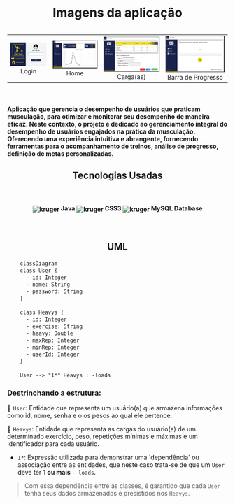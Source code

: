 <div align="center">
  <h1>Imagens da aplicação</h1>
  <table style="display: inline-table;">
    <tr>
      <td align="center"><img src="img/login.png">Login</td>
      <td align="center"><img src="img/home.png">Home</td>
      <td align="center"><img src="img/cargas.png">Carga(as)</td>
      <td align="center"><img src="img/BarraDeProgresso.png">Barra de Progresso</td>
    </tr>
  </table>
</div>

<br>
<h4>
   Aplicação que gerencia o desempenho de usuários que praticam musculação, para otimizar e monitorar seu desempenho de maneira eficaz. Neste contexto, o projeto é dedicado ao         gerenciamento integral do desempenho de usuários engajados na prática da musculação. <br>
   Oferecendo uma experiência intuitiva e abrangente, fornecendo ferramentas para o acompanhamento de treinos, análise de progresso, definição de metas 
   personalizadas. 
<br>
<div>
<h2 align="center">Tecnologias Usadas</h2>
  <br>
    <h4 align="center"> 
      <p>
       <img align="center" alt="kruger" height="35" width="40" src="https://cdn.jsdelivr.net/gh/devicons/devicon/icons/java/java-original.svg"/>
       Java
       <img align="center" alt="kruger" height="35" width="40" src="https://cdn.jsdelivr.net/gh/devicons/devicon/icons/css3/css3-original.svg"/>
       CSS3
       <img align="center" alt="kruger" height="35" width="40" src="https://cdn.jsdelivr.net/gh/devicons/devicon/icons/mysql/mysql-original.svg"/>
       MySQL Database
       </p>
   </h4>
</div>
<br>
    <h2 align="center">UML</h2>

```mermaid
    classDiagram
    class User {
      - id: Integer
      - name: String
      - password: String
    }

    class Heavys {
      - id: Integer
      - exercise: String
      - heavy: Double
      - maxRep: Integer
      - minRep: Integer
      - userId: Integer
    }

    User --> "1*" Heavys : -loads
```

<h3> Destrinchando a estrutura: </h3>

🔹 `User`: Entidade que representa um usuário(a) que armazena informações como id, nome, senha e o os pesos ao qual ele pertence.

🔹 `Heavys`: Entidade que representa as cargas do usuário(a) de um determinado exercício, peso, repetições mínimas e máximas e um identificador para cada usuário.

- `1*`: Expressão utilizada para demonstrar uma 'dependência' ou associação entre as entidades, que neste caso trata-se de que um `User` deve ter **1 ou mais** `- loads`. 

> Com essa dependência entre as classes, é garantido que cada `User` tenha seus dados armazenados e presistidos nos `Heavys`.
